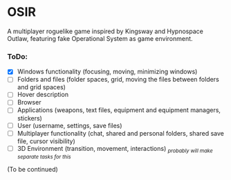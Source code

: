 # OSIR
A multiplayer roguelike game inspired by Kingsway and Hypnospace Outlaw, featuring fake Operational System as game environment.

### ToDo:
- [x] Windows functionality (focusing, moving, minimizing windows)
- [ ] Folders and files (folder spaces, grid, moving the files between folders and grid spaces)
- [ ] Hover description
- [ ] Browser
- [ ] Applications (weapons, text files, equipment and equipment managers, stickers)
- [ ] User (username, settings, save files)
- [ ] Multiplayer functionality (chat, shared and personal folders, shared save file, cursor visibility)
- [ ] 3D Environment (transition, movement, interactions) <sub>_probably will make separate tasks for this_</sub>
      
(To be continued)
